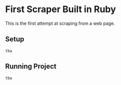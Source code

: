 # First Scraper Built in Ruby

This is the first attempt at scraping from a web page.

## Setup

```
tba
```

## Running Project

```
tba
```


